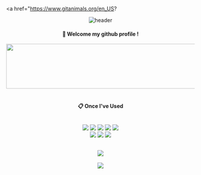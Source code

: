 <a href="https://www.gitanimals.org/en_US?
<div align="center"> 

![header](https://capsule-render.vercel.app/api?type=Rect&color=cbb8f8&height=150&section=header&text=ParkJihyun&fontColor=ffffff&fontSize=70&animation=fadeIn&fontAlignY=55&desc=%20&descAlignY=62&descAlign=62)
  
####  :wave: Welcome my github profile !

<a href="https://www.gitanimals.org/en_US?utm_medium=image&utm_source=jihyuncoding&utm_content=line">
  <img
    src="https://render.gitanimals.org/lines/jihyuncoding"
    width="600"
    height="120"
  />
</a>

  
 <br/>
 <br/>
  
####  :clipboard: Once I've Used 
  
 <br/>
  
<img src="https://img.shields.io/badge/JAVA-007396?style=for-the-badge&logo=Java&logoColor=white">
<img src="https://img.shields.io/badge/JavaScript-F7DF1E?style=for-the-badge&logo=JavaScript&logoColor=white">
<img src="https://img.shields.io/badge/Spring-6DB33F?style=for-the-badge&logo=Spring&logoColor=white">
<img src="https://img.shields.io/badge/HTML5-E34F26?style=for-the-badge&logo=HTML5&logoColor=white">
<img src="https://img.shields.io/badge/CSS3-1572B6?style=for-the-badge&logo=CSS3&logoColor=white"> <br>
<img src="https://img.shields.io/badge/Eclipse-2C2255?style=for-the-badge&logo=Eclipse%20IDE&logoColor=white">
<img src="https://img.shields.io/badge/github-181717?style=for-the-badge&logo=github&logoColor=white">
<img src="https://img.shields.io/badge/C++-00599C?style=for-the-badge&logo=cplusplus&logoColor=white">

   <br/>
   <br/>

<img src="https://github-readme-stats.vercel.app/api/top-langs/?username=jihyuncoding&layout=compact"><br><br/>
<img src="https://github-readme-stats.vercel.app/api?username=jihyuncoding&show_icons=true">
</div>
